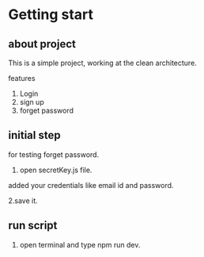 # Getting start

## about project
This is a simple project, working at the clean architecture.

features
1. Login
2. sign up
3. forget password

## initial step

for testing forget password. 

1. open secretKey.js file.

added your credentials like email id and password.

2.save it.

## run script

1. open terminal and type  npm run dev.